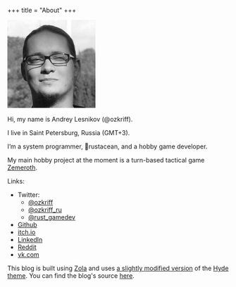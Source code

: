 +++
title = "About"
+++

![my old photo](face_bw.jpeg)

Hi, my name is Andrey Lesnikov (@ozkriff).

I live in Saint Petersburg, Russia (GMT+3).

I’m a system programmer, 🦀rustacean, and a hobby game developer.

My main hobby project at the moment is a turn-based tactical game
[Zemeroth](https://github.com/ozkriff/zemeroth).

Links:

- Twitter:
  - [@ozkriff](https://twitter.com/ozkriff)
  - [@ozkriff_ru](https://twitter.com/ozkriff_ru)
  - [@rust_gamedev](https://twitter.com/rust_gamedev)
- [Github](https://github.com/ozkriff)
- [itch.io](https://ozkriff.itch.io)
- [LinkedIn](https://www.linkedin.com/in/андрей-лесников-041133b2)
- [Reddit](https://www.reddit.com/user/ozkriff)
- [vk.com](https://vk.com/ozkriff)

This blog is built using [Zola](https://www.getzola.org)
and uses [a slightly modified version](https://github.com/ozkriff/hyde)
of the [Hyde theme](https://github.com/getzola/hyde).
You can find the blog's source
[here](https://github.com/ozkriff/ozkriff.github.io-src).
